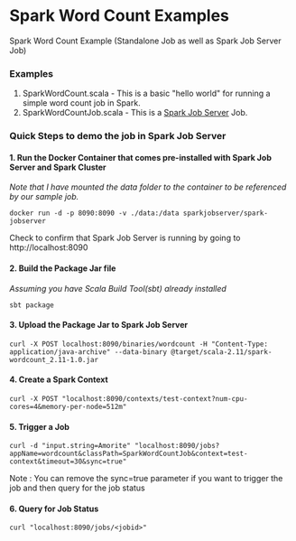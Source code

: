 # Spark Word Count Examples
Spark Word Count Example (Standalone Job as well as Spark Job Server Job)

### Examples
1. SparkWordCount.scala - This is a basic "hello world" for running a simple word count job in Spark.
1. SparkWordCountJob.scala - This is a [Spark Job Server](https://github.com/spark-jobserver/spark-jobserver) Job.

### Quick Steps to demo the job in Spark Job Server

#### 1. Run the Docker Container that comes pre-installed with Spark Job Server and Spark Cluster
*Note that I have mounted the data folder to the container to be referenced by our sample job.*
```
docker run -d -p 8090:8090 -v ./data:/data sparkjobserver/spark-jobserver
```
Check to confirm that Spark Job Server is running by going to http://localhost:8090

#### 2. Build the Package Jar file
*Assuming you have Scala Build Tool(sbt) already installed*
```
sbt package
```

#### 3. Upload the Package Jar to Spark Job Server
```
curl -X POST localhost:8090/binaries/wordcount -H "Content-Type: application/java-archive" --data-binary @target/scala-2.11/spark-wordcount_2.11-1.0.jar
```

#### 4. Create a Spark Context
```
curl -X POST "localhost:8090/contexts/test-context?num-cpu-cores=4&memory-per-node=512m"
```

#### 5. Trigger a Job
```
curl -d "input.string=Amorite" "localhost:8090/jobs?appName=wordcount&classPath=SparkWordCountJob&context=test-context&timeout=30&sync=true"
```
Note : You can remove the sync=true parameter if you want to trigger the job and then query for the job status

#### 6. Query for Job Status
```
curl "localhost:8090/jobs/<jobid>"
```
